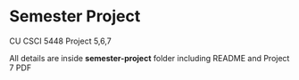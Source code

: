 # Semester Project
CU CSCI 5448 Project 5,6,7

All details are inside **semester-project** folder including README and Project 7 PDF  
